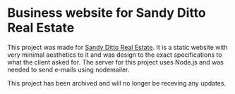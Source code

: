 # Business website for Sandy Ditto Real Estate

This project was made for [Sandy Ditto Real Estate](https://www.sandydittorealestate.com). It is a static website with very minimal aesthetics to it and was design to the exact specifications to what the client asked for. The server for this project uses Node.js and was needed to send e-mails using nodemailer.

This project has been archived and will no longer be receving any updates.
